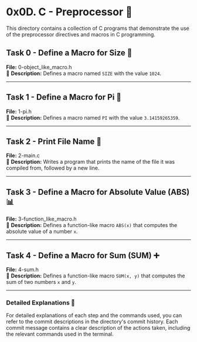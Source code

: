 # 0x0D. C - Preprocessor 🧾

This directory contains a collection of C programs that demonstrate the use of the preprocessor directives and macros in C programming.



## Task 0 - Define a Macro for Size 📏

**File:** 0-object_like_macro.h  
📝 **Description:** Defines a macro named `SIZE` with the value `1024`.

---

## Task 1 - Define a Macro for Pi 🥧

**File:** 1-pi.h  
📝 **Description:** Defines a macro named `PI` with the value `3.14159265359`.

---

## Task 2 - Print File Name 📄

**File:** 2-main.c  
📝 **Description:** Writes a program that prints the name of the file it was compiled from, followed by a new line.

---

## Task 3 - Define a Macro for Absolute Value (ABS) 📊

**File:** 3-function_like_macro.h  
📝 **Description:** Defines a function-like macro `ABS(x)` that computes the absolute value of a number `x`.

---

## Task 4 - Define a Macro for Sum (SUM) ➕

**File:** 4-sum.h  
📝 **Description:** Defines a function-like macro `SUM(x, y)` that computes the sum of two numbers `x` and `y`.

---
### Detailed Explanations 📑
For detailed explanations of each step and the commands used, you can refer to the commit descriptions in the directory's commit history. Each commit message contains a clear description of the actions taken, including the relevant commands used in the terminal.

